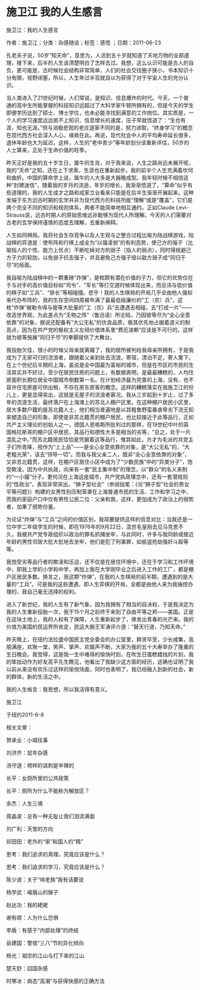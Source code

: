 # 施卫江  我的人生感言

施卫江：我的人生感言

作者：施卫江；分类：杂感随谈；标签：感悟 ；日期：2011-06-23

孔老夫子说，50岁“知天命”，意思为，人活到五十岁就知道了天地万物的全部道理，接下来，后半的人生该清楚明白了怎样去过。我想，这么认识可能是古人的自负，更可能是，古时候社会结构非常简单，人们的社会交往圈子狭小，书本知识十分有限，视野闭塞，所以，人生年过半百就自以为获得了对于宇宙人生的充分认识。

当人类进入了21世纪时候，人们常说，是知识、信息爆炸的时代。今天，一个普通的高中生所能掌握的科技知识远超过了大科学家牛顿所拥有的，但是今天的学生即便学历达到了硕士、博士学位，也未必能寻找到满意的工作岗位。其实质是，一个人的学习速度远远抵不上知识、信息增长的速度，庄子早就悟道了：“生也有涯，知也无涯。”但与消极悲观的老庄道家不同的是，努力进取，“终身学习”的概念在现代西方社会深入人心，缘故在此。再说，现代社会中人的平均寿命延长很多，退休年龄也大为延迟，这样，人生的“老中青少”等年龄划分该重新评估，50岁的人士算来，正处于生命价值的旺季。

昨天正好是我的五十岁生日，属牛的生肖，对于我来说，人生之路尚远未展开呢，我的“天命”之知，还在上下求索，生涯也在重新起步。我的前半个人生充满着坎坷和曲折。中国的算命学上说，属牛的人大多是大器晚成型。我年轻时候不相信这种“封建迷信”，随着我的岁月的流逝，年岁的增长，我渐渐悟道了，“算命”似乎有些道理的，我的人生成才之路和成家立业看来只能是在后半生渐渐开展起来。这种发端于东方远古时期的玄学并非为现代西方的科技所能“理解”或是“覆盖”，它们是两个完全不同的知识和规则体系，两者不能简单地相互通约。正如Claude Levi-Strauss说，远古时期人的原始思维远非能够为现代人所理解。今天的人们需要对古老的玄学保持谨慎的态度去理解，去重新阐释。

人生如同棋局。我将社会生存竞争以及人生观与之整合过程比喻为陆战棋游戏，陆战棋的弈道是：使布阵和行棋上成全为“以强凌弱”的有利态势，使己方的强子（比喻指人的个性、能力上优点）不断吃掉对方的弱子（指人的弱点），同时得规避己方子力的软肋，以免弱子抗击强子，并且避免己方强子授以敌方弱子成“同归于尽”的局面。

我自喻为陆战棋中的一颗重磅“炸弹”，是枚颇有潜在价值的子力，但它的优势仅在于与对手的高价值目标如“司令”、“军长”等打交道时候体现出来，而忌讳与低价值的棋子如“工兵”、“排长”等相碰撞。悲乎！我的人生棋局的开局几乎全由他人强权来代办布阵的，我的生存空间四周被布满了最最低级廉价的“工（农）兵”，这枚“炸弹”被勒令得与彼等大批量的“工（农）兵”去遭遇去相碰，去“打成一片”——改造世界观，为此差点为“无物之阵”（鲁迅语）所沦陷，乃因彼等尽为“全心全意依靠”的对象，据说还配备有“大公无私”的优良品质，极其优先地占据着道义的制高点，因为在共产党的极权主义左倾价值体系里“费厄泼赖”应该是不可行的，这样就为彼等施展“同归于尽”的拳脚提供了大舞台。

我投胎欠佳，很小的时候父母亲就离婚了，我的居所被判给我母亲所拥有，于是我成为了无家可归的流浪者，跟随着父亲到处去流浪，寄宿，漂泊不定，寄人篱下。在上个世纪后半期的上海，虽说是全中国最为富裕的城市，但是在市区的市民的生活其实并不好过，至少在居民住房的问题上，有数据表明，是最最糟糕的，人均住房面积长期位居全中国城市倒数第一名。在计划经济最为完善的上海，没有、也不容许住宅房屋可供出租，不存在房东房客的概念。这样的糟糕落实在我施卫江的份儿上，更是显得突出，这就是无屋子的流浪者窘况。我从三岁起到十岁止，过了多年的流浪生活，最终落户在上海滩上的苏北人棚户区里。在这种棚户居民小区里，居大多数户籍的是苏北籍人士，他们相当普遍地是以其粗鲁野蛮暴虐卑劣下流无知来塑造自己的形象，即使是非苏北籍贯的棚户居民，也比较接近于此等品行，正如共产主义理论的创始人之一，德国人恩格斯所批判过的那样，在19世纪中叶的英国格拉斯哥的棚户区中居民，其品行和德性大多是相当的劣等，“总之，处于一片混乱之中。”而苏北籍居民恰恰是凭据着这等品行，惟其如此，方才为毛派的共党主子们所青睐，视作为“上上品”——是全心全意依靠的对象，是“大公无私”的，“大老粗光荣”，该去“领导一切”。而我与我父亲二人，既非“全心全意依靠的对象”，又非苏北籍贯，这样，在棚户区居住小区中成为了“少数民族”中的“异类分子”，饱受欺凌。因为中共执政，向来有一套“民主集中制”的理念，以“群众”的名义来制约“一小撮”分子。更何况在上海这座城市，共产党执政理念中，还有一套潜规则的“性政治”，表现非常突出，“狮子型社会”（参阅拙笔：《论“狮子型”社会的男女平等问题》）构建的女男性别压制笼罩在上海普通市民的生活、工作和学习之中，而我的家庭户口中仅有男性公民二位：父亲和我，这样，更加成为了政治上的弱势者，加重了弱势份量。

为论证“炸弹”与“工兵”之间的价值区别，我简要提供这样的信息对比：当我还是一位中学二年级学生的时候，即在1976年的9月22日，混世毛皇刚去见马克思不久，我被共产党专政组织以政治的罪名抓捕坐牢，与此同时，许多与我同龄或接近年龄的男性邻居大批大批地去坐牢，他们是犯了刑事罪，如偷盗抢劫强奸斗殴等等。

我饱受劣等品行者的欺凌和压迫，还不仅是在居住环境中，还在于学习和工作环境中，即我上学的小学和中学，再加上我在大学刚毕业之后进入工作的工厂，都是棚户区居民多数。换言之，我这颗“炸弹”，在我的人生棋局的前半期，遭遇到的是大量的“工兵”。可是我的这些遭遇，即人生弈棋的开局，全都是由他人来为我操控办理的，我自己毫无选择的权利。

进入了新世纪，我的人生有了新气象，因为我拥有了相当的自决权，于是我决定为我的人生重新投胎一次，我于15个月之前终于来到了自由平等之邦——美国。正是在这块土地上，我的人权有了保障，人生重新起步了，焕发出青春的光芒来。我的价值为美国的民运界所肯定，民运大腕王军涛评介道：“替天行道，乃知天命。”

昨天晚上，在纽约法拉盛中国民主党全委会的办公室里，群贤毕至，少长咸集，高朋满座，欢聚一堂，笑声、掌声、欢娱声不断，大家为我的五十大寿举办了隆重的生日晚会。我觉得，这是我一生中难得的愉快时刻，在吹生日蛋糕蜡烛的片刻，我的笨拙动作为好友高平先生瞧见，他看出了我缺少这方面的经历，这确也证明了我以前从来没有欢乐过这样的愉悦场面，同时也表明了，我已经融入到新的社会，新的群体，新的生活之中。

我的人生格言：我思想，所以我活得有意义。

施卫江

于纽约2011-6-8



相关文章：

贺承业：小城往事

刘济齐：鼠年杂感

汤守道：榜样的讽刺是辛辣的

长平：女厕所里的公共政策

长平：厕所为什么不能称为解放区？

余杰：人生三境

周晶波：总有一种无耻让我们泪流满面

刘广利：天堂的方向

祁田田：老外的“笨”和国人的“精”

思考：我们追求的真理，究竟应该是什么？

思考：我们追求的学习，究竟应该是什么？

陈少波：关于“啃老族”我有话要说

杨学武：峨眉山的猴子

赵达功：我的姥姥

谢有顺：人为什么恐惧

李盾：有感于“内部处理”的终结

岳建国：警惕“三八”节的异化倾向

杨光：祖宗的江山与打下来的江山

楚天舒：回国杂感

时寒冰：病态“高潮”与获得快感的正确方法